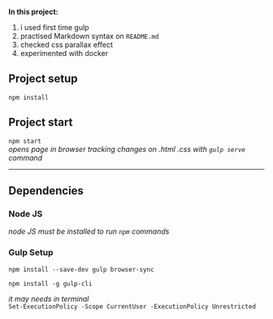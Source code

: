 **In this project:**
1. i used first time gulp 
2. practised Markdown syntax on `README.md`
3. checked css parallax effect
4. experimented with docker 

## Project setup

`npm install`

## Project start

`npm start`<br>
*opens page in browser tracking changes on .html .css with `gulp serve` command* 

---
## Dependencies

### Node JS

*node JS must be installed to run `npm` commands*

### Gulp Setup

`npm install --save-dev gulp browser-sync`

`npm install -g gulp-cli`

*it may needs in terminal* <br/>
`Set-ExecutionPolicy -Scope CurrentUser -ExecutionPolicy Unrestricted`